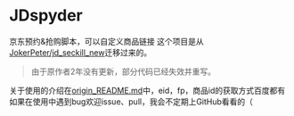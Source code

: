 # JDspyder
京东预约&amp;抢购脚本，可以自定义商品链接
这个项目是从[JokerPeter/jd_seckill_new](https://github.com/JokerPeter/jd_seckill_new)迁移过来的。
>由于原作者2年没有更新，部分代码已经失效并重写。

关于使用的介绍在[origin_README.md](https://github.com/BlackWatch0/JDspyder/blob/main/origin_README.md)中，eid，fp，商品id的获取方式百度都有
如果在使用中遇到bug欢迎issue、pull，我会不定期上GitHub看看的（
